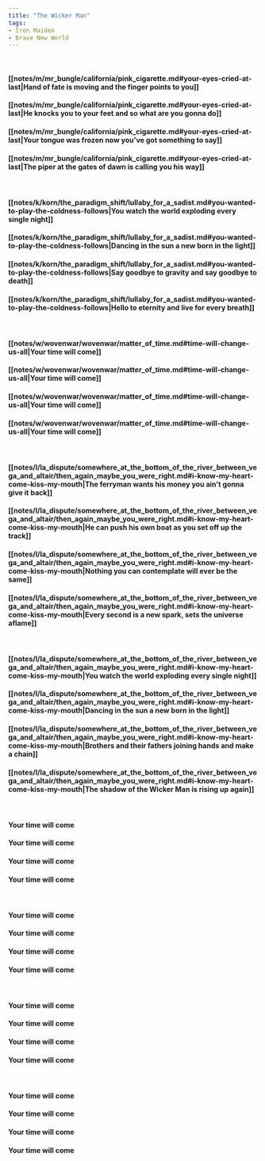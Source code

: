 ```yaml
---
title: "The Wicker Man"
tags:
- Iron Maiden
- Brave New World
---
```

&nbsp;
#### [[notes/m/mr_bungle/california/pink_cigarette.md#your-eyes-cried-at-last|Hand of fate is moving and the finger points to you]]
#### [[notes/m/mr_bungle/california/pink_cigarette.md#your-eyes-cried-at-last|He knocks you to your feet and so what are you gonna do]]
#### [[notes/m/mr_bungle/california/pink_cigarette.md#your-eyes-cried-at-last|Your tongue was frozen now you've got something to say]]
#### [[notes/m/mr_bungle/california/pink_cigarette.md#your-eyes-cried-at-last|The piper at the gates of dawn is calling you his way]]
&nbsp;
#### [[notes/k/korn/the_paradigm_shift/lullaby_for_a_sadist.md#you-wanted-to-play-the-coldness-follows|You watch the world exploding every single night]]
#### [[notes/k/korn/the_paradigm_shift/lullaby_for_a_sadist.md#you-wanted-to-play-the-coldness-follows|Dancing in the sun a new born in the light]]
#### [[notes/k/korn/the_paradigm_shift/lullaby_for_a_sadist.md#you-wanted-to-play-the-coldness-follows|Say goodbye to gravity and say goodbye to death]]
#### [[notes/k/korn/the_paradigm_shift/lullaby_for_a_sadist.md#you-wanted-to-play-the-coldness-follows|Hello to eternity and live for every breath]]
&nbsp;
#### [[notes/w/wovenwar/wovenwar/matter_of_time.md#time-will-change-us-all|Your time will come]]
#### [[notes/w/wovenwar/wovenwar/matter_of_time.md#time-will-change-us-all|Your time will come]]
#### [[notes/w/wovenwar/wovenwar/matter_of_time.md#time-will-change-us-all|Your time will come]]
#### [[notes/w/wovenwar/wovenwar/matter_of_time.md#time-will-change-us-all|Your time will come]]
&nbsp;
#### [[notes/l/la_dispute/somewhere_at_the_bottom_of_the_river_between_vega_and_altair/then_again_maybe_you_were_right.md#i-know-my-heart-come-kiss-my-mouth|The ferryman wants his money you ain't gonna give it back]]
#### [[notes/l/la_dispute/somewhere_at_the_bottom_of_the_river_between_vega_and_altair/then_again_maybe_you_were_right.md#i-know-my-heart-come-kiss-my-mouth|He can push his own boat as you set off up the track]]
#### [[notes/l/la_dispute/somewhere_at_the_bottom_of_the_river_between_vega_and_altair/then_again_maybe_you_were_right.md#i-know-my-heart-come-kiss-my-mouth|Nothing you can contemplate will ever be the same]]
#### [[notes/l/la_dispute/somewhere_at_the_bottom_of_the_river_between_vega_and_altair/then_again_maybe_you_were_right.md#i-know-my-heart-come-kiss-my-mouth|Every second is a new spark, sets the universe aflame]]
&nbsp;
#### [[notes/l/la_dispute/somewhere_at_the_bottom_of_the_river_between_vega_and_altair/then_again_maybe_you_were_right.md#i-know-my-heart-come-kiss-my-mouth|You watch the world exploding every single night]]
#### [[notes/l/la_dispute/somewhere_at_the_bottom_of_the_river_between_vega_and_altair/then_again_maybe_you_were_right.md#i-know-my-heart-come-kiss-my-mouth|Dancing in the sun a new born in the light]]
#### [[notes/l/la_dispute/somewhere_at_the_bottom_of_the_river_between_vega_and_altair/then_again_maybe_you_were_right.md#i-know-my-heart-come-kiss-my-mouth|Brothers and their fathers joining hands and make a chain]]
#### [[notes/l/la_dispute/somewhere_at_the_bottom_of_the_river_between_vega_and_altair/then_again_maybe_you_were_right.md#i-know-my-heart-come-kiss-my-mouth|The shadow of the Wicker Man is rising up again]]
&nbsp;
#### Your time will come
#### Your time will come
#### Your time will come
#### Your time will come
&nbsp;
#### Your time will come
#### Your time will come
#### Your time will come
#### Your time will come
&nbsp;
#### Your time will come
#### Your time will come
#### Your time will come
#### Your time will come
&nbsp;
#### Your time will come
#### Your time will come
#### Your time will come
#### Your time will come
